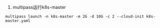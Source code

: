 1. multipass运行k8s-master
```
multipass launch -n k8s-master -m 2G -d 10G -c 2 --cloud-init k8s-master.yaml
```